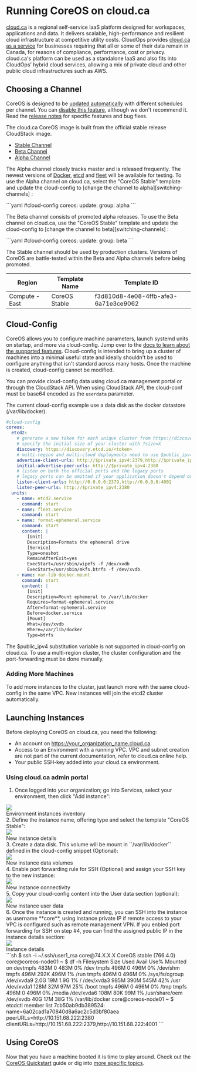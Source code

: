 # Running CoreOS on cloud.ca

[cloud.ca](http://www.cloud.ca) is a regional self-service IaaS platform
designed for workspaces, applications and data. It delivers scalable,
high-performance and resilient cloud infrastructure at competitive utility
costs. CloudOps provides [cloud.ca as a service](http://www.cloudops.com/services/managed-services/managed-cloud/)
for businesses requiring that all or some of their data remain in Canada, for
reasons of compliance, performance, cost or privacy. cloud.ca's platform can be
used as a standalone IaaS and also fits into CloudOps’ hybrid cloud services,
allowing a mix of private cloud and other public cloud infrastructures such as
AWS.


## Choosing a Channel

CoreOS is designed to be [updated automatically][update-docs] with different
schedules per channel. You can [disable this feature][reboot-docs], although we
don't recommend it. Read the [release notes][release-notes] for specific
features and bug fixes.

The cloud.ca CoreOS image is built from the official stable release CloudStack
image.

<div id="cca-images">
  <ul class="nav nav-tabs">
    <li class="active"><a href="#stable" data-toggle="tab">Stable Channel</a></li>
    <li><a href="#beta" data-toggle="tab">Beta Channel</a></li>
    <li><a href="#alpha" data-toggle="tab">Alpha Channel</a></li>
  </ul>
  <div class="tab-content coreos-docs-image-table">
    <div class="tab-pane" id="alpha">
      <div class="channel-info">
        <p>The Alpha channel closely tracks master and is released frequently.
        The newest versions of <a href="{{site.baseurl}}/using-coreos/docker">Docker</a>,
        <a href="{{site.baseurl}}/using-coreos/etcd">etcd</a> and
        <a href="{{site.baseurl}}/using-coreos/clustering">fleet</a> will be
        available for testing. To use the Alpha channel on cloud.ca, select the
        "CoreOS Stable" template and update the cloud-config to
        [change the channel to alpha][switching-channels] :
        </p>
      </div>
```yaml
#cloud-config
coreos:
  update:
    group: alpha
```
    </div>
    <div class="tab-pane" id="beta">
      <div class="channel-info">
        <p>The Beta channel consists of promoted alpha releases. To use the Beta
        channel on cloud.ca, use the "CoreOS Stable" template and update the
        cloud-config to [change the channel to beta][switching-channels] :
        </p>
      </div>
```yaml
#cloud-config
coreos:
  update:
    group: beta
```
    </div>
    <div class="tab-pane active" id="stable">
      <div class="channel-info">
        <p>The Stable channel should be used by production clusters. Versions of
        CoreOS are battle-tested within the Beta and Alpha channels before being
        promoted.
        </p>
      </div>
      <table>
        <thead>
          <tr>
            <th>Region</th>
            <th>Template Name</th>
            <th>Template ID</th>
          </tr>
        </thead>
        <tbody>
          <tr>
            <td>Compute - East</td>
            <td>CoreOS Stable</td>
            <td>f3d810d8-4e08-4ffb-afe3-6a71e3ce9062</td>
          </tr>
        </tbody>
      </table>
    </div>
  </div>
</div>



## Cloud-Config

CoreOS allows you to configure machine parameters, launch systemd units on
startup, and more via cloud-config. Jump over to the [docs to learn about the
supported features][cloud-config-docs]. Cloud-config is intended to bring up a
cluster of machines into a minimal useful state and ideally shouldn't be used
to configure anything that isn't standard across many hosts. Once the machine is
created, cloud-config cannot be modified.

You can provide cloud-config data using cloud.ca management portal or through the
CloudStack API. When using CloudStack API, the cloud-conf must be base64 encoded
as the ``userdata`` parameter.

The current cloud-config example use a data disk as the docker datastore
(/var/lib/docker).


```yaml
#cloud-config
coreos:
  etcd2:
    # generate a new token for each unique cluster from https://discovery.etcd.io/new?size=3
    # specify the initial size of your cluster with ?size=X
    discovery: https://discovery.etcd.io/<token>
    # multi-region and multi-cloud deployments need to use $public_ipv4
    advertise-client-urls: http://$private_ipv4:2379,http://$private_ipv4:4001
    initial-advertise-peer-urls: http://$private_ipv4:2380
    # listen on both the official ports and the legacy ports
    # legacy ports can be omitted if your application doesn't depend on them
    listen-client-urls: http://0.0.0.0:2379,http://0.0.0.0:4001
    listen-peer-urls: http://$private_ipv4:2380
  units:
    - name: etcd2.service
      command: start
    - name: fleet.service
      command: start
    - name: format-ephemeral.service
      command: start
      content: |
        [Unit]
        Description=Formats the ephemeral drive
        [Service]
        Type=oneshot
        RemainAfterExit=yes
        ExecStart=/usr/sbin/wipefs -f /dev/xvdb
        ExecStart=/usr/sbin/mkfs.btrfs -f /dev/xvdb
    - name: var-lib-docker.mount
      command: start
      content: |
        [Unit]
        Description=Mount ephemeral to /var/lib/docker
        Requires=format-ephemeral.service
        After=format-ephemeral.service
        Before=docker.service
        [Mount]
        What=/dev/xvdb
        Where=/var/lib/docker
        Type=btrfs
```

The $public_ipv4 substitution variable is not supported in cloud-config on
cloud.ca. To use a multi-region cluster, the cluster configuration and the
port-forwarding must be done manually.


### Adding More Machines

To add more instances to the cluster, just launch more with the same
cloud-config in the same VPC. New instances will join the etcd2 cluster
automatically.


## Launching Instances

Before deploying CoreOS on cloud.ca, you need the following: 

* An account on https://your_organization_name.cloud.ca.
* Access to an Environment with a running VPC. VPC and subnet creation are not
  part of the current documentation, refer to cloud.ca online help. 
* Your public SSH-key added into your cloud.ca environment.


### Using cloud.ca admin portal

1. Once logged into your organization; go into Services, select your environment,
   then click "Add instance":
<div class="row">
  <div class="col-lg-8 col-md-10 col-sm-8 col-xs-12">
    <img src="img/cloudca-addinstance.png" class="screenshot" />
    <div class="caption">Environment instances inventory</div>
  </div>
</div>
2. Define the instance name, offering type and select the template "CoreOS Stable":
<div class="row">
  <div class="col-lg-8 col-md-10 col-sm-8 col-xs-12">
    <img src="img/cloudca-addinstance_step1.png" class="screenshot" />
    <div class="caption">New instance details</div>
  </div>
</div>
3. Create a data disk. This volume will be mount in ``/var/lib/docker`` defined
   in the cloud-config snippet (Optional):
<div class="row">
  <div class="col-lg-8 col-md-10 col-sm-8 col-xs-12">
    <img src="img/cloudca-addinstance_step2.png" class="screenshot" />
    <div class="caption">New instance data volumes</div>
  </div>
</div>
4. Enable port forwarding rule for SSH (Optional) and assign your SSH key to the
   new instance:
<div class="row">
  <div class="col-lg-8 col-md-10 col-sm-8 col-xs-12">
    <img src="img/cloudca-addinstance_step3.png" class="screenshot" />
    <div class="caption">New instance connectivity</div>
  </div>
</div>
5. Copy your cloud-config content into the User data section (optional):
<div class="row">
  <div class="col-lg-8 col-md-10 col-sm-8 col-xs-12">
    <img src="img/cloudca-addinstance_step4.png" class="screenshot" />
    <div class="caption">New instance user data</div>
  </div>
</div>
6. Once the instance is created and running, you can SSH into the instance as
   username **core**, using instance private IP if remote access to your VPC is
   configured such as remote management VPN. If you enbled port forwarding for
   SSH on step #4, you can find the assigned public IP in the instance details
   section:
<div class="row">
  <div class="col-lg-8 col-md-10 col-sm-8 col-xs-12">
    <img src="img/cloudca-instance_detail.png" class="screenshot" />
    <div class="caption">Instance details</div>
  </div>
</div>
```sh
$ ssh -i ~/.ssh/user1_rsa core@74.X.X.X
CoreOS stable (766.4.0)
core@coreos-node01 ~ $ df -h
Filesystem      Size  Used Avail Use% Mounted on
devtmpfs        483M     0  483M   0% /dev
tmpfs           496M     0  496M   0% /dev/shm
tmpfs           496M  292K  496M   1% /run
tmpfs           496M     0  496M   0% /sys/fs/cgroup
/dev/xvda9      2.0G   19M  1.9G   1% /
/dev/xvda3      985M  390M  545M  42% /usr
/dev/xvda1      128M   32M   97M  25% /boot
tmpfs           496M     0  496M   0% /tmp
tmpfs           496M     0  496M   0% /media
/dev/xvda6      108M   80K   99M   1% /usr/share/oem
/dev/xvdb        40G   17M   38G   1% /var/lib/docker
core@coreos-node01 ~ $ etcdctl member list
7cb50ab9db389524: name=6a02cad1a70840d8a6ac2c5d3bf80aea peerURLs=http://10.151.68.222:2380 clientURLs=http://10.151.68.222:2379,http://10.151.68.222:4001
```

## Using CoreOS

Now that you have a machine booted it is time to play around.
Check out the [CoreOS Quickstart][quick-start] guide or dig into
[more specific topics][docs].


[update-docs]: {{site.baseurl}}/using-coreos/updates
[reboot-docs]: {{site.baseurl}}/docs/cluster-management/debugging/prevent-reboot-after-update
[switching-channels]: {{site.baseurl}}/docs/cluster-management/setup/switching-channels
[release-notes]: {{site.baseurl}}/releases
[cloud-config-docs]: {{site.baseurl}}/docs/cluster-management/setup/cloudinit-cloud-config
[quick-start]: {{site.baseurl}}/docs/quickstart
[docs]: {{site.baseurl}}/docs



